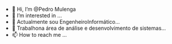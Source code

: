 - 👋 Hi, I’m @Pedro Mulenga
- 👀 I’m interested in ...
- 🌱 Actualmente sou EngenheiroInformático...
- 💞️ Trabalhona área de análise e desenvolvimento de sistemas...
- 📫 How to reach me ...

<!---
PedrovMulenga/PedrovMulenga is a ✨ special ✨ repository because its `README.md` (this file) appears on your GitHub profile.
You can click the Preview link to take a look at your changes.
--->
